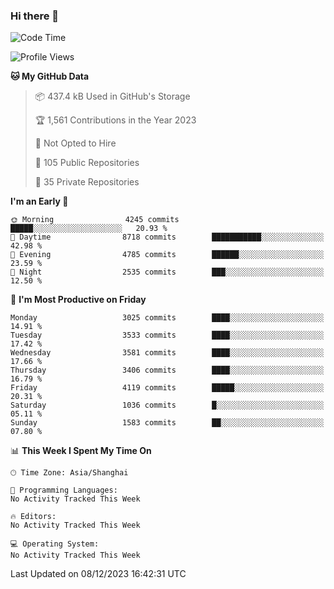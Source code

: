 ### Hi there 👋

<!--
**qbosen/qbosen** is a ✨ _special_ ✨ repository because its `README.md` (this file) appears on your GitHub profile.

Here are some ideas to get you started:

- 🔭 I’m currently working on ...
- 🌱 I’m currently learning ...
- 👯 I’m looking to collaborate on ...
- 🤔 I’m looking for help with ...
- 💬 Ask me about ...
- 📫 How to reach me: ...
- 😄 Pronouns: ...
- ⚡ Fun fact: ...
-->

<!--START_SECTION:waka-->
![Code Time](http://img.shields.io/badge/Code%20Time-2%2C111%20hrs%2036%20mins-blue)

![Profile Views](http://img.shields.io/badge/Profile%20Views-4-blue)

**🐱 My GitHub Data** 

> 📦 437.4 kB Used in GitHub's Storage 
 > 
> 🏆 1,561 Contributions in the Year 2023
 > 
> 🚫 Not Opted to Hire
 > 
> 📜 105 Public Repositories 
 > 
> 🔑 35 Private Repositories 
 > 
**I'm an Early 🐤** 

```text
🌞 Morning                4245 commits        █████░░░░░░░░░░░░░░░░░░░░   20.93 % 
🌆 Daytime                8718 commits        ███████████░░░░░░░░░░░░░░   42.98 % 
🌃 Evening                4785 commits        ██████░░░░░░░░░░░░░░░░░░░   23.59 % 
🌙 Night                  2535 commits        ███░░░░░░░░░░░░░░░░░░░░░░   12.50 % 
```
📅 **I'm Most Productive on Friday** 

```text
Monday                   3025 commits        ████░░░░░░░░░░░░░░░░░░░░░   14.91 % 
Tuesday                  3533 commits        ████░░░░░░░░░░░░░░░░░░░░░   17.42 % 
Wednesday                3581 commits        ████░░░░░░░░░░░░░░░░░░░░░   17.66 % 
Thursday                 3406 commits        ████░░░░░░░░░░░░░░░░░░░░░   16.79 % 
Friday                   4119 commits        █████░░░░░░░░░░░░░░░░░░░░   20.31 % 
Saturday                 1036 commits        █░░░░░░░░░░░░░░░░░░░░░░░░   05.11 % 
Sunday                   1583 commits        ██░░░░░░░░░░░░░░░░░░░░░░░   07.80 % 
```


📊 **This Week I Spent My Time On** 

```text
🕑︎ Time Zone: Asia/Shanghai

💬 Programming Languages: 
No Activity Tracked This Week

🔥 Editors: 
No Activity Tracked This Week

💻 Operating System: 
No Activity Tracked This Week
```


 Last Updated on 08/12/2023 16:42:31 UTC
<!--END_SECTION:waka-->
